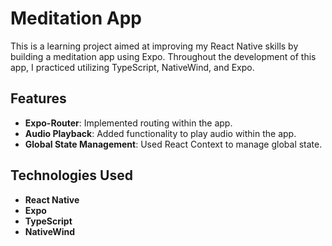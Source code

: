 # Meditation App

This is a learning project aimed at improving my React Native skills by building a meditation app using Expo. Throughout the development of this app, I practiced utilizing TypeScript, NativeWind, and Expo.

## Features

- **Expo-Router**: Implemented routing within the app.
- **Audio Playback**: Added functionality to play audio within the app.
- **Global State Management**: Used React Context to manage global state.

## Technologies Used

- **React Native**
- **Expo**
- **TypeScript**
- **NativeWind**